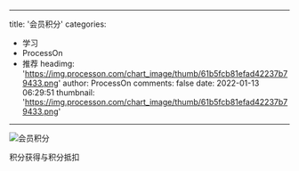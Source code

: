 
---
title: '会员积分'
categories: 
 - 学习
 - ProcessOn
 - 推荐
headimg: 'https://img.processon.com/chart_image/thumb/61b5fcb81efad42237b79433.png'
author: ProcessOn
comments: false
date: 2022-01-13 06:29:51
thumbnail: 'https://img.processon.com/chart_image/thumb/61b5fcb81efad42237b79433.png'
---

<div>   
<img class="thumb" alt="会员积分" src="https://img.processon.com/chart_image/thumb/61b5fcb81efad42237b79433.png" referrerpolicy="no-referrer">
<p>积分获得与积分抵扣</p>  
</div>
            